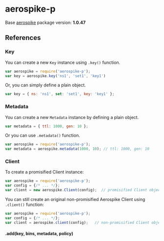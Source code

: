 # aerospike-p

Base [aerospike](https://github.com/aerospike/aerospike-client-nodejs) package version: **1.0.47**

## References

### Key

You can create a new `Key` instance using `.key()` function.

```javascript
var aerospike = require('aerospike-p');
var key = aerospike.key('ns1', 'set1', 'key1')
```

Or, you can simply define a plain object.

```javascript
var key = { ns: 'ns1', set: 'set1', key: 'key1' };
```

### Metadata

You can create a new `Metadata` instance by defining a plain object.

```javascript
var metadata = { ttl: 1000, gen: 10 };
```

Or you can use `.metadata()` function.

```javascript
var aerospike = require('aerospike-p');
var metadata = aerospike.metadata(1000, 10); // ttl: 1000, gen: 10
```

### Client

To create a promisified Client instance:

```javascript
var aerospike = require('aerospike-p');
var config = {/* ... */};
var client = new aerospike.Client(config);  // promisified Client object
```

You can still create an original non-promisified Aerospike Client using `.client()` function:

```javascript
var aerospike = require('aerospike-p');
var config = {/* ... */};
var client = aerospike.client(config);   // non-promisified Client object
```
#### .add(key, bins, metadata, policy)

